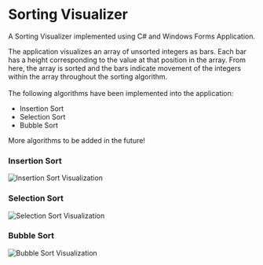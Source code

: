 # Sorting Visualizer
A Sorting Visualizer implemented using C# and Windows Forms Application.

The application visualizes an array of unsorted integers as bars. Each bar has a height corresponding to the value at that position in the array. From here, the array is sorted and the bars indicate  movement of the integers within the array throughout the sorting algorithm.
<br/> <br/>
The following algorithms have been implemented into the application:

* Insertion Sort
* Selection Sort
* Bubble Sort


More algorithms to be added in the future! 
</br>
### Insertion Sort

![Insertion Sort Visualization](InsertionSort.gif)



### Selection Sort


![Selection Sort Visualization](SelectionSort.gif)




### Bubble Sort


![Bubble Sort Visualization](BubbleSort.gif)
